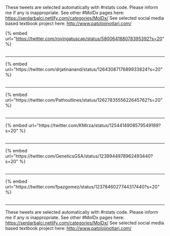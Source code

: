 

These tweets are selected automatically with #rstats code. Please inform me if any is inappropriate.
See other #MolDx pages here: https://serdarbalci.netlify.com/categories/MolDx/ 
See selected social media based textbook project here: http://www.patolojinotlari.com/

{% embed url="https://twitter.com/rovingatuscap/status/580064188078395392?s=20" %}<br>
<br>
<hr>
{% embed url="https://twitter.com/drjatinanand/status/1264308717689933824?s=20" %}<br>
<br>
<hr>
{% embed url="https://twitter.com/Pathoutlines/status/1262783555622645762?s=20" %}<br>
<br>
<hr>
{% embed url="https://twitter.com/KMirza/status/1254414908579549189?s=20" %}<br>
<br>
<hr>
{% embed url="https://twitter.com/GeneticsGSA/status/1239944978962493440?s=20" %}<br>
<br>
<hr>
{% embed url="https://twitter.com/fpazgomez/status/1237846027744317440?s=20" %}<br>
<br>
<hr>


These tweets are selected automatically with #rstats code. Please inform me if any is inappropriate.
See other #MolDx pages here: https://serdarbalci.netlify.com/categories/MolDx/ 
See selected social media based textbook project here: http://www.patolojinotlari.com/
